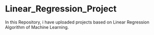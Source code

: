 # Linear_Regression_Project
In this Repository, i have uploaded projects based on Linear Regression Algorithm of Machine Learning.
